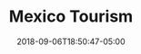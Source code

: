 ---
layout: video
title: Mexico Tourism
date: '2018-09-06T18:50:47-05:00'
video: "/assets/uploads/Mexico Tourism.mp4"
description: "As the Capital City of Nuevo Leon, Monterrey is a cultural and culinary hub. Monterrey is nestled in a beautiful valley which creates the perfect balance for those looking for a fabulous nightlife and the crave for adventure in the lush forests provided by Monterrey’s mountains. Or, if you want a nice walk in the park, enjoy the manicured lawns, or a stroll by the river, check out Fundidora Park and all it has to offer.
Beautiful views, unprecedented adventure, lively night-life, and unforgettable cuisine. Come see what Monterrey can offer you - Come enjoy your full NeighborHealth Exeperience. "
---